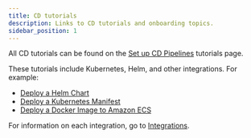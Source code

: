 ```yaml
---
title: CD tutorials
description: Links to CD tutorials and onboarding topics.
sidebar_position: 1
---
```


All CD tutorials can be found on the [Set up CD Pipelines](/tutorials/cd-pipelines/) tutorials page.

These tutorials include Kubernetes, Helm, and other integrations. For example:

- [Deploy a Helm Chart](https://developer.harness.io/tutorials/cd-pipelines/kubernetes/helm-chart)
- [Deploy a Kubernetes Manifest](https://developer.harness.io/tutorials/cd-pipelines/kubernetes/manifest)
- [Deploy a Docker Image to Amazon ECS](https://developer.harness.io/tutorials/cd-pipelines/amazon-ecs)


For information on each integration, go to [Integrations](../cd-integrations).
